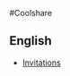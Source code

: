 #Coolshare

## English
* [Invitations](https://github.com/Benbenbear/coolshare/blob/master/English/Invitations.md)
